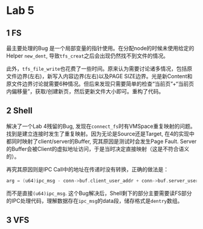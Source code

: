 # Lab 5

## 1 FS

最主要处理的Bug 是一个局部变量的指针使用。在分配node的时候未使用给定的Helper `new_dent`, 导致`tfs_creat`之后会出现仍然找不到文件的情况。

此外，`tfs_file_write`也花费了一些时间。原来认为需要讨论诸多情况，包括原文件边界(左右)，新写入内容边界(左右)以及PAGE SIZE边界。光是新Content和原文件边界讨论就需要6种情况。但后来发现只需要简单的检查“当前页”+“当前页内偏移量”，获取/创建新页，然后更新文件大小即可。重构了代码。

## 2 Shell

解决了一个Lab 4残留的Bug, 发现在`connect_fs`时有VMSpace重复映射的问题。找到是建立连接时发生了重复映射。因为无论是Source还是Target, 在4的实现中都同时映射了client/server的Buffer, 究其原因是测试时会发生Page Fault. Server的Buffer会被Client的虚拟地址访问，于是当时决定直接映射（这是不符合语义的）。

再究其原因则是IPC Call中的地址在传递时没有转换，正确的做法是：

```c
arg = (u64)ipc_msg - conn->buf.client_user_addr + conn->buf.server_user_addr;
```

而不是直接`(u64)ipc_msg`. 这个Bug解决后，Shell剩下的部分主要需要读FS部分的IPC处理代码，理解数据存在`ipc_msg`的data段，储存格式是`dentry`数组。

## 3 VFS	



